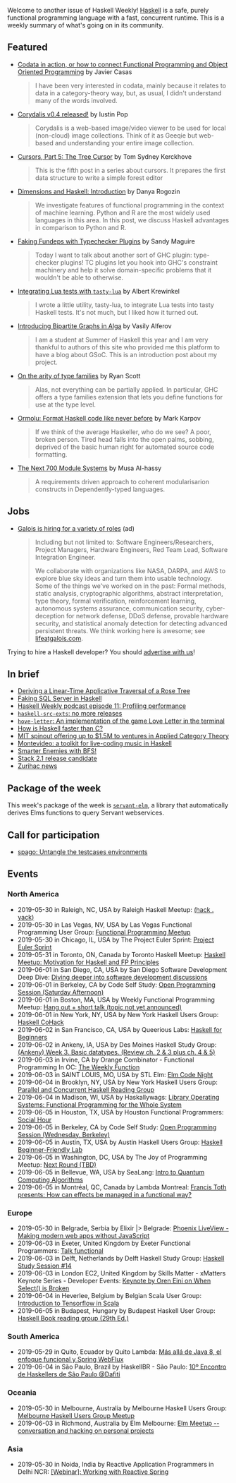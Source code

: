 Welcome to another issue of Haskell Weekly!
[Haskell](https://www.haskell.org) is a safe, purely functional programming language with a fast, concurrent runtime.
This is a weekly summary of what's going on in its community.

## Featured

-   [Codata in action, or how to connect Functional Programming and Object Oriented Programming](https://www.javiercasas.com/articles/codata-in-action) by Javier Casas

    > I have been very interested in codata, mainly because it relates to data in a category-theory way, but, as usual, I didn't understand many of the words involved.

-   [Corydalis v0.4 released!](https://k1024.org/posts/2019/2019-05-26-corydalis-v0.4/) by Iustin Pop

    > Corydalis is a web-based image/video viewer to be used for local (non-cloud) image collections. Think of it as Geeqie but web-based and understanding your entire image collection.

-   [Cursors, Part 5: The Tree Cursor](https://cs-syd.eu/posts/2019-05-28-cursors-tree) by Tom Sydney Kerckhove

    > This is the fifth post in a series about cursors. It prepares the first data structure to write a simple forest editor

-   [Dimensions and Haskell: Introduction](https://serokell.io/blog/dimensions-and-haskell-introduction) by Danya Rogozin

    > We investigate features of functional programming in the context of machine learning. Python and R are the most widely used languages in this area. In this post, we discuss Haskell advantages in comparison to Python and R.

-   [Faking Fundeps with Typechecker Plugins](https://reasonablypolymorphic.com/blog/faking-fundeps/) by Sandy Maguire

    > Today I want to talk about another sort of GHC plugin: type-checker plugins! TC plugins let you hook into GHC's constraint machinery and help it solve domain-specific problems that it wouldn't be able to otherwise.

-   [Integrating Lua tests with `tasty-lua`](https://discourse.haskell.org/t/integrating-lua-tests-with-tasty-lua/703?u=taylorfausak) by Albert Krewinkel

    > I wrote a little utility, tasty-lua, to integrate Lua tests into tasty Haskell tests. It's not much, but I liked how it turned out.

-   [Introducing Bipartite Graphs in Alga](https://summer.haskell.org/news/2019-05-29-alga-introduction.html) by Vasily Alferov

    > I am a student at Summer of Haskell this year and I am very thankful to authors of this site who provided me this platform to have a blog about GSoC. This is an introduction post about my project.

-   [On the arity of type families](https://ryanglscott.github.io/2019/05/26/on-the-arity-of-type-families/) by Ryan Scott

    > Alas, not everything can be partially applied. In particular, GHC offers a type families extension that lets you define functions for use at the type level.

-   [Ormolu: Format Haskell code like never before](https://www.tweag.io/posts/2019-05-27-ormolu.html) by Mark Karpov

    > If we think of the average Haskeller, who do we see? A poor, broken person. Tired head falls into the open palms, sobbing, deprived of the basic human right for automated source code formatting.

-   [The Next 700 Module Systems](https://alhassy.github.io/next-700-module-systems-proposal/) by Musa Al-hassy

    > A requirements driven approach to coherent modularisarion constructs in Dependently-typed languages.

## Jobs

-   [Galois is hiring for a variety of roles](https://galois.com/careers/) (ad)

    > Including but not limited to: Software Engineers/Researchers, Project Managers, Hardware Engineers, Red Team Lead, Software Integration Engineer.
    >
    > We collaborate with organizations like NASA, DARPA, and AWS to explore blue sky ideas and turn them into usable technology. Some of the things we've worked on in the past: Formal methods, static analysis, cryptographic algorithms, abstract interpretation, type theory, formal verification, reinforcement learning, autonomous systems assurance, communication security, cyber-deception for network defense, DDoS defense, provable hardware security, and statistical anomaly detection for detecting advanced persistent threats. We think working here is awesome; see [lifeatgalois.com](https://lifeatgalois.com).

Trying to hire a Haskell developer?
You should [advertise with us](https://haskellweekly.news/advertising.html)!

## In brief

-   [Deriving a Linear-Time Applicative Traversal of a Rose Tree](https://doisinkidney.com/posts/2019-05-28-linear-phases.html)
-   [Faking SQL Server in Haskell](https://www.fpcomplete.com/blog/faking-sql-server-in-haskell)
-   [Haskell Weekly podcast episode 11: Profiling performance](https://haskellweekly.news/podcast/episodes/11.html)
-   [`haskell-src-exts`: no more releases](https://mail.haskell.org/pipermail/haskell-cafe/2019-May/131166.html)
-   [`hove-letter`: An implementation of the game Love Letter in the terminal](https://github.com/dixonary/hove-letter/tree/ac733b5049735a7ab1e295e7a672b84a930e6db0)
-   [How is Haskell faster than C?](https://lispcast.com/how-is-haskell-faster-than-c/)
-   [MIT spinout offering up to $1.5M to ventures in Applied Category Theory](https://np.reddit.com/r/haskell/comments/bs5aiu/mit_spinout_offering_up_to_15m_to_ventures_in/)
-   [Montevideo: a toolkit for live-coding music in Haskell](https://github.com/JeffreyBenjaminBrown/montevideo/tree/b3668f06829eccd0579a7b5167aa55a19149c1fc)
-   [Smarter Enemies with BFS!](https://mmhaskell.com/blog/2019/5/27/smarter-enemies-with-bfs)
-   [Stack 2.1 release candidate](https://mail.haskell.org/pipermail/haskell-cafe/2019-May/131168.html)
-   [Zurihac news](https://joyofhaskell.com/posts/2019-05-29-zurihac.html)

## Package of the week

This week's package of the week is [`servant-elm`](https://hackage.haskell.org/package/servant-elm-0.6.0.1), a library that automatically derives Elms functions to query Servant webservices.

## Call for participation

-   [spago: Untangle the testcases environments](https://github.com/spacchetti/spago/issues/214)

## Events

### North America

- 2019-05-30 in Raleigh, NC, USA by Raleigh Haskell Meetup: [(hack . yack)](https://www.meetup.com/Raleigh-Haskell-Meetup/events/nsfsnqyzhbnc/)
- 2019-05-30 in Las Vegas, NV, USA by Las Vegas Functional Programming User Group: [Functional Programming Meetup](https://www.meetup.com/las-vegas-functional-programming/events/jkznkqyzhbnc/)
- 2019-05-30 in Chicago, IL, USA by The Project Euler Sprint: [Project Euler Sprint](https://www.meetup.com/Project-Euler-Sprint/events/ngwzxmyzhbnc/)
- 2019-05-31 in Toronto, ON, Canada by Toronto Haskell Meetup: [Haskell Meetup: Motivation for Haskell and FP Principles](https://www.meetup.com/meetup-group-evRITRtT/events/261724455/)
- 2019-06-01 in San Diego, CA, USA by San Diego Software Development Deep Dive: [Diving deeper into software development discussions ](https://www.meetup.com/San-Diego-Software-Development-Deep-Dive/events/mtzbkqyzjbcb/)
- 2019-06-01 in Berkeley, CA by Code Self Study: [Open Programming Session (Saturday Afternoon)](https://www.meetup.com/codeselfstudy/events/dkwpzpyzjbcb/)
- 2019-06-01 in Boston, MA, USA by Weekly Functional Programming Meetup: [Hang out + short talk (topic not yet announced)](https://www.meetup.com/Weekly-Functional-Programming-Meetup/events/jcgpwqyzjbcb/)
- 2019-06-01 in New York, NY, USA by New York Haskell Users Group: [Haskell CoHack](https://www.meetup.com/NY-Haskell/events/261245898/)
- 2019-06-02 in San Francisco, CA, USA by Queerious Labs: [Haskell for Beginners](https://www.meetup.com/QueeriousLabs/events/skgqzqyzjbdb/)
- 2019-06-02 in Ankeny, IA, USA by Des Moines Haskell Study Group: [(Ankeny) Week 3. Basic datatypes. (Review ch. 2 & 3 plus ch. 4 & 5)](https://www.meetup.com/Des-Moines-Haskell-Study-Group/events/nkqvzqyzjbdb/)
- 2019-06-03 in Irvine, CA by Orange Combinator - Functional Programming In OC: [The Weekly Function](https://www.meetup.com/orange-combinator/events/wnrhbryzjbfb/)
- 2019-06-03 in SAINT LOUIS, MO, USA by STL Elm: [Elm Code Night](https://www.meetup.com/STLElm/events/qhqmsmyzjbfb/)
- 2019-06-04 in Brooklyn, NY, USA by New York Haskell Users Group: [Parallel and Concurrent Haskell Reading Group](https://www.meetup.com/NY-Haskell/events/shmktqyzjbgb/)
- 2019-06-04 in Madison, WI, USA by Haskallywags: [Library Operating Systems: Functional Programming for the Whole System](https://www.meetup.com/Haskallywags/events/260155970/)
- 2019-06-05 in Houston, TX, USA by Houston Functional Programmers: [Social Hour](https://www.meetup.com/Houston-Functional-Programmers/events/bhfpzqyzjbhb/)
- 2019-06-05 in Berkeley, CA by Code Self Study: [Open Programming Session (Wednesday, Berkeley)](https://www.meetup.com/codeselfstudy/events/tzgvnqyzjbhb/)
- 2019-06-05 in Austin, TX, USA by Austin Haskell Users Group: [Haskell Beginner-Friendly Lab](https://www.meetup.com/ATX-Haskell/events/dsldppyzjbhb/)
- 2019-06-05 in Washington, DC, USA by The Joy of Programming Meetup: [Next Round (TBD)](https://www.meetup.com/Joy-of-Programming-DC/events/xpnxbpyzjbhb/)
- 2019-06-05 in Bellevue, WA, USA by SeaLang: [Intro to Quantum Computing Algorithms ](https://www.meetup.com/SeaLang/events/261372713/)
- 2019-06-05 in Montréal, QC, Canada by Lambda Montreal: [Francis Toth presents: How can effects be managed in a functional way?](https://www.meetup.com/lambda-montreal/events/261835730/)

### Europe

- 2019-05-30 in Belgrade, Serbia by Elixir |> Belgrade: [Phoenix LiveView - Making modern web apps without JavaScript](https://www.meetup.com/elixirbelgrade/events/261344984/)
- 2019-06-03 in Exeter, United Kingdom by Exeter Functional Programmers: [Talk functional](https://www.meetup.com/Exeter-Functional-Programmers/events/nxxtmqyzjbfb/)
- 2019-06-03 in Delft, Netherlands by Delft Haskell Study Group: [Haskell Study Session #14](https://www.meetup.com/Delft-Haskell-Study-Group/events/261827101/)
- 2019-06-03 in London EC2, United Kingdom by Skills Matter - xMatters Keynote Series - Developer Events: [Keynote by Oren Eini on When Select() is Broken](https://www.meetup.com/skillsmatter/events/261101277/)
- 2019-06-04 in Heverlee, Belgium by Belgian Scala User Group: [Introduction to Tensorflow in Scala](https://www.meetup.com/BeScala/events/261317225/)
- 2019-06-05 in Budapest, Hungary by Budapest Haskell User Group: [Haskell Book reading group (29th Ed.)](https://www.meetup.com/Bp-HUG/events/261608810/)

### South America

- 2019-05-29 in Quito, Ecuador by Quito Lambda: [Más allá de Java 8, el enfoque funcional y Spring WebFlux](https://www.meetup.com/Quito-Lambda-Meetup/events/mscxlpyzhbdc/)
- 2019-06-04 in São Paulo, Brazil by HaskellBR - São Paulo: [10º Encontro de Haskellers de São Paulo @Dafiti](https://www.meetup.com/haskellbr-sp/events/260852650/)

### Oceania

- 2019-05-30 in Melbourne, Australia by Melbourne Haskell Users Group: [Melbourne Haskell Users Group Meetup](https://www.meetup.com/Melbourne-Haskell-Users-Group/events/qfptslyzhbnc/)
- 2019-06-03 in Richmond, Australia by Elm Melbourne: [Elm Meetup -- conversation and hacking on personal projects](https://www.meetup.com/Elm-Melbourne/events/hxlksqyzjbfb/)

### Asia

- 2019-05-30 in Noida, India by Reactive Application Programmers in Delhi NCR: [[Webinar]: Working with Reactive Spring](https://www.meetup.com/Reactive-Application-Programmers-in-Delhi-NCR/events/261666203/)
